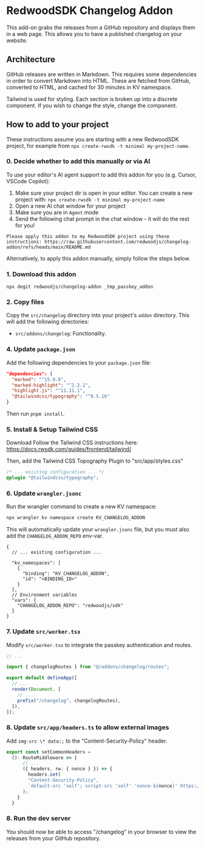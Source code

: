 # RedwoodSDK Changelog Addon

This add-on grabs the releases from a GitHub repository and displays them in a web page. This allows you to have a published changelog on your website.

## Architecture

GitHub releases are written in Markdown. This requires some dependencies in order to convert Markdown into HTML. These are fetched from GitHub, converted to HTML, and cached for 30 minutes in KV namespace.

Tailwind is used for styling. Each section is broken up into a discrete component. If you wish to change the style, change the component.

## How to add to your project

These instructions assume you are starting with a new RedwoodSDK project, for example from `npx create-rwsdk -t minimal my-project-name`.

### 0. Decide whether to add this manually or via AI

To use your editor's AI agent support to add this addon for you (e.g. Cursor, VSCode Copilot):

1. Make sure your project dir is open in your editor. You can create a new project with: `npx create-rwsdk -t minimal my-project-name`
2. Open a new AI chat window for your project
3. Make sure you are in `Agent` mode
4. Send the following chat prompt in the chat window - it will do the rest for you!

```
Please apply this addon to my RedwoodSDK project using these instructions: https://raw.githubusercontent.com/redwoodjs/changelog-addon/refs/heads/main/README.md
```

Alternatively, to apply this addon manually, simply follow the steps below.

### 1. Download this addon

```
npx degit redwoodjs/changelog-addon _tmp_passkey_addon
```

### 2. Copy files

Copy the `src/changelog` directory into your project's `addon` directory. This will add the following directories:

- `src/addons/changelog`: Functionality.

### 4. Update `package.json`

Add the following dependencies to your `package.json` file:

```json
"dependencies": {
  "marked": "^15.0.8",
  "marked-highlight": "^2.2.1",
  "highlight.js": "^11.11.1",
  "@tailwindcss/typography": "^0.5.16"
}
```

Then run `pnpm install`.

### 5. Install & Setup Tailwind CSS

Download Follow the Tailwind CSS instructions here: https://docs.rwsdk.com/guides/frontend/tailwind/

Then, add the Tailwind CSS Topography Plugin to "src/app/styles.css"

```css
/* ... existing configuration ... */
@plugin "@tailwindcss/typography";
```

### 6. Update `wrangler.jsonc`

Run the wrangler command to create a new KV namespace:

```bash
npx wrangler kv namespace create KV_CHANGELOG_ADDON
```

This will automatically update your `wrangler.jsonc` file, but you must
also add the `CHANGELOG_ADDON_REPO` env-var.

```jsonc
{
  // ... existing configuration ...

  "kv_namespaces": [
    {
      "binding": "KV_CHANGELOG_ADDON",
      "id": "<BINDING_ID>"
    }
  ],
  // Environment variables
  "vars": {
    "CHANGELOG_ADDON_REPO": "redwoodjs/sdk"
  }
}
```

### 7. Update `src/worker.tsx`

Modify `src/worker.tsx` to integrate the passkey authentication and routes.

```typescript
// ...

import { changelogRoutes } from "@/addons/changelog/routes";

export default defineApp([
  // ...
  render(Document, [
    // ...
    prefix("/changelog", changelogRoutes),
  ]),
]);
```

### 8. Update `src/app/headers.ts` to allow external images

Add `img-src \* data:;` to the "Content-Security-Policy" header.
```typescript
export const setCommonHeaders =
  (): RouteMiddleware => {
      // ...
      ({ headers, rw: { nonce } }) => {
        headers.set(
        "Content-Security-Policy",
        `default-src 'self'; script-src 'self' 'nonce-${nonce}' https://challenges.cloudflare.com; style-src 'self' 'unsafe-inline'; frame-src https://challenges.cloudflare.com; object-src 'none'; img-src * data:;`
      );
    }
  }
```

### 8. Run the dev server

You should now be able to access "/changelog" in your browser to view the releases from your GitHub repository.

